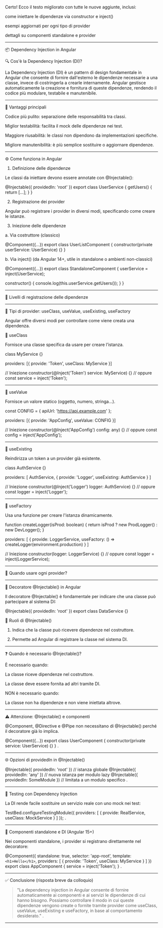 Certo! Ecco il testo migliorato con tutte le nuove aggiunte, inclusi:

come iniettare le dipendenze via constructor e inject()

esempi aggiornati per ogni tipo di provider

dettagli su componenti standalone e provider



---

📦 Dependency Injection in Angular

🔍 Cos'è la Dependency Injection (DI)?

La Dependency Injection (DI) è un pattern di design fondamentale in Angular che consente di fornire dall'esterno le dipendenze necessarie a una classe, invece di costringerla a crearle internamente. Angular gestisce automaticamente la creazione e fornitura di queste dipendenze, rendendo il codice più modulare, testabile e manutenibile.


---

🎯 Vantaggi principali

Codice più pulito: separazione delle responsabilità tra classi.

Miglior testabilità: facilita il mock delle dipendenze nei test.

Maggiore riusabilità: le classi non dipendono da implementazioni specifiche.

Migliore manutenibilità: è più semplice sostituire o aggiornare dipendenze.



---

⚙️ Come funziona in Angular

1. Definizione delle dipendenze

Le classi da iniettare devono essere annotate con @Injectable():

@Injectable({ providedIn: 'root' })
export class UserService {
  getUsers() {
    return [...];
  }
}

2. Registrazione dei provider

Angular può registrare i provider in diversi modi, specificando come creare le istanze.

3. Iniezione delle dipendenze

a. Via costruttore (classico)

@Component({...})
export class UserListComponent {
  constructor(private userService: UserService) {}
}

b. Via inject() (da Angular 14+, utile in standalone o ambienti non-classici)

@Component({...})
export class StandaloneComponent {
  userService = inject(UserService);

  constructor() {
    console.log(this.userService.getUsers());
  }
}


---

🔄 Livelli di registrazione delle dipendenze


---

🧰 Tipi di provider: useClass, useValue, useExisting, useFactory

Angular offre diversi modi per controllare come viene creata una dipendenza.

🔹 useClass

Fornisce una classe specifica da usare per creare l’istanza.

class MyService {}

providers: [{ provide: 'Token', useClass: MyService }]

// Iniezione
constructor(@Inject('Token') service: MyService) {}
// oppure
const service = inject('Token');


---

🔹 useValue

Fornisce un valore statico (oggetto, numero, stringa...).

const CONFIG = { apiUrl: 'https://api.example.com' };

providers: [{ provide: 'AppConfig', useValue: CONFIG }]

// Iniezione
constructor(@Inject('AppConfig') config: any) {}
// oppure
const config = inject('AppConfig');


---

🔹 useExisting

Reindirizza un token a un provider già esistente.

class AuthService {}

providers: [
  AuthService,
  { provide: 'Logger', useExisting: AuthService }
]

// Iniezione
constructor(@Inject('Logger') logger: AuthService) {}
// oppure
const logger = inject('Logger');


---

🔹 useFactory

Usa una funzione per creare l'istanza dinamicamente.

function createLogger(isProd: boolean) {
  return isProd ? new ProdLogger() : new DevLogger();
}

providers: [
  { provide: LoggerService, useFactory: () => createLogger(environment.production) }
]

// Iniezione
constructor(logger: LoggerService) {}
// oppure
const logger = inject(LoggerService);


---

📌 Quando usare ogni provider?


---

🧠 Decoratore @Injectable() in Angular

Il decoratore @Injectable() è fondamentale per indicare che una classe può partecipare al sistema DI:

@Injectable({
  providedIn: 'root'
})
export class DataService {}

🔑 Ruoli di @Injectable()

1. Indica che la classe può ricevere dipendenze nel costruttore.


2. Permette ad Angular di registrare la classe nel sistema DI.

---

❓ Quando è necessario @Injectable()?

È necessario quando:

La classe riceve dipendenze nel costruttore.

La classe deve essere fornita ad altri tramite DI.


NON è necessario quando:

La classe non ha dipendenze e non viene iniettata altrove.

---

⚠️ Attenzione: @Injectable() e componenti

@Component, @Directive e @Pipe non necessitano di @Injectable() perché il decoratore già lo implica.

@Component({...})
export class UserComponent {
  constructor(private service: UserService) {}
}
. 

---

🌐 Opzioni di providedIn in @Injectable()

@Injectable({ providedIn: 'root' }) // istanza globale
@Injectable({ providedIn: 'any' })  // nuova istanza per modulo lazy
@Injectable({ providedIn: SomeModule }) // limitata a un modulo specifico
. 

---

🧪 Testing con Dependency Injection

La DI rende facile sostituire un servizio reale con uno mock nei test:

TestBed.configureTestingModule({
  providers: [
    { provide: RealService, useClass: MockService }
  ]
});
. 

---

🧩 Componenti standalone e DI (Angular 15+)

Nei componenti standalone, i provider si registrano direttamente nel decoratore:

@Component({
  standalone: true,
  selector: 'app-root',
  template: `<h1>Hello</h1>`,
  providers: [
    { provide: 'Token', useClass: MyService }
  ]
})
export class AppComponent {
  service = inject('Token');
}
. 

---

✅ Conclusione (risposta breve da colloquio)

> "La dependency injection in Angular consente di fornire automaticamente ai componenti e ai servizi le dipendenze di cui hanno bisogno. Possiamo controllare il modo in cui queste dipendenze vengono create o fornite tramite provider come useClass, useValue, useExisting e useFactory, in base al comportamento desiderato."
. 
---

